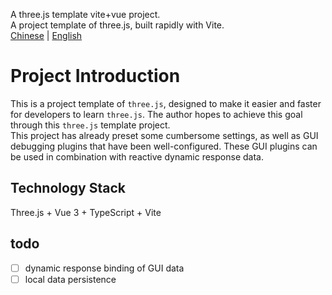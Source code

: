 A three.js template vite+vue project.  
A project template of three.js, built rapidly with Vite.  
[Chinese](README.md) | [English](README-en.md)
# Project Introduction
This is a project template of `three.js`, designed to make it easier and faster for developers to learn `three.js`. The author hopes to achieve this goal through this `three.js` template project.  
This project has already preset some cumbersome settings, as well as GUI debugging plugins that have been well-configured. These GUI plugins can be used in combination with reactive dynamic response data.  

## Technology Stack
Three.js + Vue 3 + TypeScript + Vite

## todo
- [ ] dynamic response binding of GUI data
- [ ] local data persistence